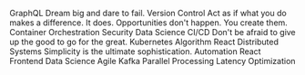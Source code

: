 GraphQL Dream big and dare to fail. Version Control Act as if what you do makes a difference. It does. Opportunities don't happen. You create them. Container Orchestration Security Data Science CI/CD Don't be afraid to give up the good to go for the great. Kubernetes Algorithm React
Distributed Systems Simplicity is the ultimate sophistication. Automation React Frontend Data Science Agile Kafka Parallel Processing Latency Optimization
